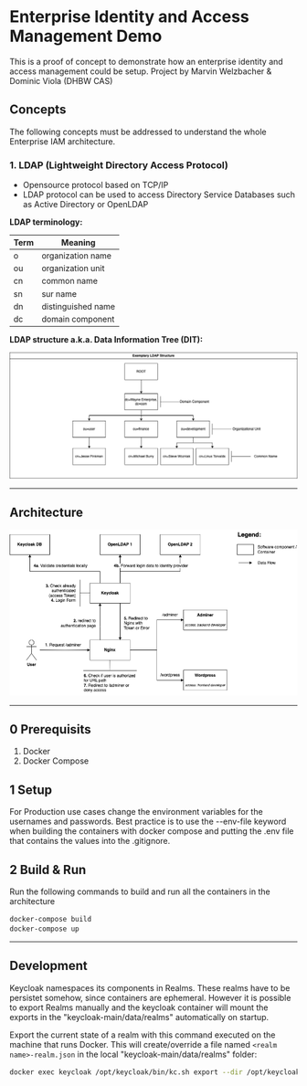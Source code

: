 # Enterprise Identity and Access Management Demo
This is a proof of concept to demonstrate how an enterprise identity and access management could be setup. Project by Marvin Welzbacher &amp; Dominic Viola (DHBW CAS)

## Concepts
The following concepts must be addressed to understand the whole Enterprise IAM architecture.

### 1. LDAP (Lightweight Directory Access Protocol)
- Opensource protocol based on TCP/IP
- LDAP protocol can be used to access Directory Service Databases such as Active Directory or OpenLDAP

**LDAP terminology:**

| **Term** | **Meaning**        |
|----------|--------------------|
| o        | organization name  |
| ou       | organization unit  |
| cn       | common name        |
| sn       | sur name           |
| dn       | distinguished name |
| dc       | domain component   |

**LDAP structure a.k.a. Data Information Tree (DIT):**

![LDAP Structure](images/ldap_structure.png)

---
## Architecture

![](images/nginx-auth-architecture.png)

---

## 0 Prerequisits
1. Docker
1. Docker Compose

## 1 Setup
For Production use cases change the environment variables for the usernames and passwords.
Best practice is to use the --env-file keyword when building the containers with docker compose and putting the .env file that contains the values into the .gitignore.

## 2 Build & Run
Run the following commands to build and run all the containers in the architecture

```bash
docker-compose build
docker-compose up
```

---
## Development
Keycloak namespaces its components in Realms. These realms have to be persistet somehow, since containers are ephemeral. 
However it is possible to export Realms manually and the keycloak container will mount the exports in the "keycloak-main/data/realms" automatically on startup.

Export the current state of a realm with this command executed on the machine that runs Docker. This will create/override a file named ```<realm name>-realm.json``` in the local "keycloak-main/data/realms" folder:

```bash
docker exec keycloak /opt/keycloak/bin/kc.sh export --dir /opt/keycloak/data/import --realm <your realm name> --users skip
```